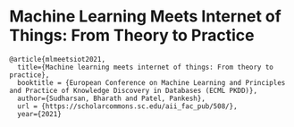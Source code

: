 # Machine Learning Meets Internet of Things: From Theory to Practice

```
@article{mlmeetsiot2021,
  title={Machine learning meets internet of things: From theory to practice},
  booktitle = {European Conference on Machine Learning and Principles and Practice of Knowledge Discovery in Databases (ECML PKDD)},
  author={Sudharsan, Bharath and Patel, Pankesh},
  url = {https://scholarcommons.sc.edu/aii_fac_pub/508/},
  year={2021}
  
```
